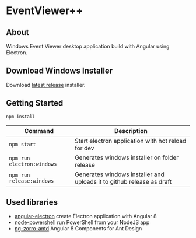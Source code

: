 # EventViewer++


## About
Windows Event Viewer desktop application build with Angular using Electron.

## Download Windows Installer
Download [latest release](http://github.com/loukaspd/EventViewer/releases/latest) installer.


## Getting Started
``` bash
npm install
```

|Command|Description|
|--|--|
|`npm start`| Start electron application with hot reload for dev |
|`npm run electron:windows`| Generates windows installer on folder release |
|`npm run release:windows`| Generates windows installer and uploads it to github release as draft |


## Used libraries
- [angular-electron](https://github.com/maximegris/angular-electron) create Electron application with Angular 8
- [node-powershell](https://github.com/rannn505/node-powershell) run PowerShell from your NodeJS app
- [ng-zorro-antd](https://github.com/NG-ZORRO/ng-zorro-antd) Angular 8 Components for Ant Design